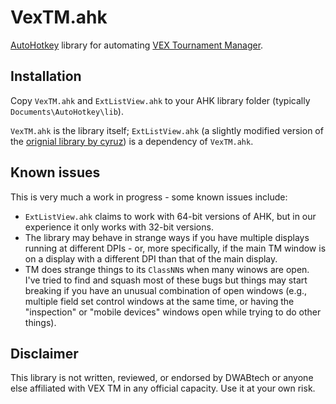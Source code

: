 # VexTM.ahk
[AutoHotkey](http://autohotkey.org/) library for automating [VEX Tournament Manager](https://vextm.dwabtech.com/).

## Installation
Copy `VexTM.ahk` and `ExtListView.ahk` to your AHK library folder (typically `Documents\AutoHotkey\lib`).

`VexTM.ahk` is the library itself; `ExtListView.ahk` (a slightly modified version of the [orignial library by cyruz](https://www.autohotkey.com/boards/viewtopic.php?t=3513)) is a dependency of `VexTM.ahk`.

## Known issues
This is very much a work in progress - some known issues include:
* `ExtListView.ahk` claims to work with 64-bit versions of AHK, but in our experience it only works with 32-bit versions.
* The library may behave in strange ways if you have multiple displays running at different DPIs - or, more specifically, if the main TM window is on a display with a different DPI than that of the main display.
* TM does strange things to its `ClassNN`s when many winows are open. I've tried to find and squash most of these bugs but things may start breaking if you have an unusual combination of open windows (e.g., multiple field set control windows at the same time, or having the "inspection" or "mobile devices" windows open while trying to do other things).

## Disclaimer
This library is not written, reviewed, or endorsed by DWABtech or anyone else affiliated with VEX TM in any official capacity. Use it at your own risk.